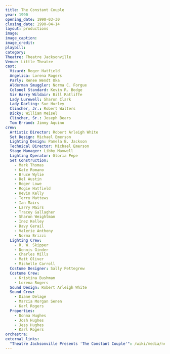 ```yaml
---
title: The Constant Couple
year: 1990
opening_date: 1990-03-30
closing_date: 1990-04-14
layout: productions
image:
image_caption:
image_credit:
playbill: 
category: 
Theatre: Theatre Jacksonville
Venue: Little Theatre
cast:
  Vizard: Roger Hatfield
  Angelica: Lorena Rogers
  Parly: Renee Wendt Oka
  Alderman Smuggler: Norma C. Forgue
  Colonel Standard: Kevin R. Bodge
  Sir Harry Wildair: Bill Ratliffe
  Lady Lurewell: Sharon Clark
  Lady Darling: Sue Hurley
  Clincher, Jr.: Robert Walters
  Dicky: William Meisel
  Clincher, Sr.: Joseph Bears
  Tom Errand: Jimmy Aquino
crew:
  Artistic Director: Robert Arleigh White
  Set Design: Michael Emerson
  Lighting Design: Pamela B. Jackson
  Technical Director: Michael Emerson
  Stage Manager: Libby Maxwell
  Lighting Operator: Gloria Pepe
  Set Construction:
    - Mark Thomas
    - Kate Romano
    - Bruce Wylie
    - Del Austin
    - Roger Lowe
    - Rogie Hatfield
    - Kevin Kelly
    - Terry Mattews
    - Ian Mairs
    - Larry Mairs
    - Tracey Gallagher
    - Sharon Weightman
    - Inez Kelley
    - Davy Gerail
    - Valerie Anthony
    - Norma Brizzi
  Lighting Crew:
    - R. W. Skipper
    - Dennis Ginder
    - Charles Mills
    - Matt Oliver
    - Michelle Carroll
  Costume Designer: Sally Pettegrew
  Costume Crew:
    - Kristina Bushman
    - Lorena Rogers
  Sound Design: Robert Arleigh White
  Sound Crew:
    - Diane Delage
    - Marcia Morgan Senen
    - Karl Rogers
  Properties:
    - Donna Hughes
    - Josh Hughes
    - Jess Hughes
    - Karl Rogers
orchestra:
external_links: 
  "Theatre Jacksonville Presents 'The Constant Couple'": /wiki/media/news/1990_The_Constant_Couple_First_Coast_Entertainer.jpeg
---
```

